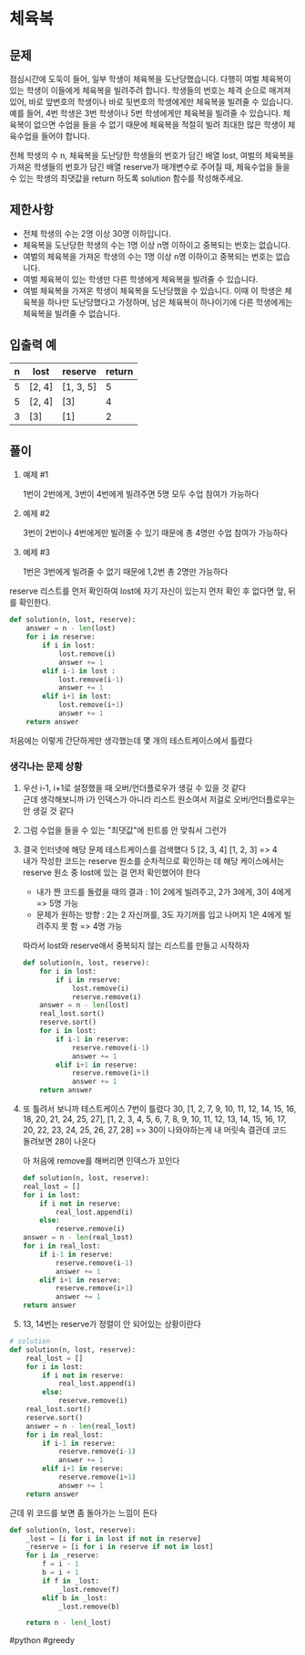 # 체육복

## 문제

점심시간에 도둑이 들어, 일부 학생이 체육복을 도난당했습니다. 다행히 여벌 체육복이 있는 학생이 이들에게 체육복을 빌려주려 합니다. 학생들의 번호는 체격 순으로 매겨져 있어, 바로 앞번호의 학생이나 바로 뒷번호의 학생에게만 체육복을 빌려줄 수 있습니다. 예를 들어, 4번 학생은 3번 학생이나 5번 학생에게만 체육복을 빌려줄 수 있습니다. 체육복이 없으면 수업을 들을 수 없기 때문에 체육복을 적절히 빌려 최대한 많은 학생이 체육수업을 들어야 합니다.

전체 학생의 수 n, 체육복을 도난당한 학생들의 번호가 담긴 배열 lost, 여벌의 체육복을 가져온 학생들의 번호가 담긴 배열 reserve가 매개변수로 주어질 때, 체육수업을 들을 수 있는 학생의 최댓값을 return 하도록 solution 함수를 작성해주세요.

## 제한사항

- 전체 학생의 수는 2명 이상 30명 이하입니다.
- 체육복을 도난당한 학생의 수는 1명 이상 n명 이하이고 중복되는 번호는 없습니다.
- 여벌의 체육복을 가져온 학생의 수는 1명 이상 n명 이하이고 중복되는 번호는 없습니다.
- 여벌 체육복이 있는 학생만 다른 학생에게 체육복을 빌려줄 수 있습니다.
- 여벌 체육복을 가져온 학생이 체육복을 도난당했을 수 있습니다. 이때 이 학생은 체육복을 하나만 도난당했다고 가정하며, 남은 체육복이 하나이기에 다른 학생에게는 체육복을 빌려줄 수 없습니다.

## 입출력 예

| n   | lost   | reserve   | return |
| --- | ------ | --------- | ------ |
| 5   | [2, 4] | [1, 3, 5] | 5      |
| 5   | [2, 4] | [3]       | 4      |
| 3   | [3]    | [1]       | 2      |

## 풀이

1. 예제 #1

   1번이 2번에게, 3번이 4번에게 빌려주면 5명 모두 수업 참여가 가능하다

2. 예제 #2

   3번이 2번이나 4번에게만 빌려줄 수 있기 때문에 총 4명만 수업 참여가 가능하다

3. 예제 #3

   1번은 3번에게 빌려줄 수 없기 때문에 1,2번 총 2명만 가능하다

reserve 리스트를 먼저 확인하여 lost에 자기 자신이 있는지 먼저 확인 후 없다면 앞, 뒤를 확인한다.

```python
def solution(n, lost, reserve):
    answer = n - len(lost)
    for i in reserve:
        if i in lost:
            lost.remove(i)
            answer += 1
        elif i-1 in lost :
            lost.remove(i-1)
            answer += 1
        elif i+1 in lost:
            lost.remove(i+1)
            answer += 1
    return answer
```

처음에는 이렇게 간단하게만 생각했는데 몇 개의 테스트케이스에서 틀렸다

### 생각나는 문제 상황

1. 우선 i-1, i+1로 설정했을 때 오버/언더플로우가 생길 수 있을 것 같다 <br>
   근데 생각해보니까 i가 인덱스가 아니라 리스트 원소여서 저걸로 오버/언더플로우는 안 생길 것 같다
2. 그럼 수업을 들을 수 있는 "최댓값"에 핀트를 안 맞춰서 그런가 <br>
3. 결국 인터넷에 해당 문제 테스트케이스를 검색했다
   5 [2, 3, 4] [1, 2, 3] => 4 <br>
   내가 작성한 코드는 reserve 원소를 순차적으로 확인하는 데 해당 케이스에서는 reserve 원소 중 lost에 있는 걸 먼저 확인했어야 한다

   - 내가 짠 코드를 돌렸을 때의 결과 : 1이 2에게 빌려주고, 2가 3에게, 3이 4에게 => 5명 가능
   - 문제가 원하는 방향 : 2는 2 자신꺼를, 3도 자기꺼를 입고 나머지 1은 4에게 빌려주지 못 함 => 4명 가능

   따라서 lost와 reserve애서 중복되지 않는 리스트를 만들고 시작하자

   ```python
   def solution(n, lost, reserve):
       for i in lost:
           if i in reserve:
               lost.remove(i)
               reserve.remove(i)
       answer = n - len(lost)
       real_lost.sort()
       reserve.sort()
       for i in lost:
           if i-1 in reserve:
               reserve.remove(i-1)
               answer += 1
           elif i+1 in reserve:
               reserve.remove(i+1)
               answer += 1
       return answer
   ```

4. 또 틀려서 보니까 테스트케이스 7번이 틀렸다
   30, [1, 2, 7, 9, 10, 11, 12, 14, 15, 16, 18, 20, 21, 24, 25, 27], [1, 2, 3, 4, 5, 6, 7, 8, 9, 10, 11, 12, 13, 14, 15, 16, 17, 20, 22, 23, 24, 25, 26, 27, 28] => 30이 나와야하는게 내 머릿속 결관데 코드 돌려보면 28이 나온다

   아 처음에 remove를 해버리면 인덱스가 꼬인다

   ```python
   def solution(n, lost, reserve):
   real_lost = []
   for i in lost:
       if i not in reserve:
           real_lost.append(i)
       else:
           reserve.remove(i)
   answer = n - len(real_lost)
   for i in real_lost:
       if i-1 in reserve:
           reserve.remove(i-1)
           answer += 1
       elif i+1 in reserve:
           reserve.remove(i+1)
           answer += 1
   return answer
   ```

5. 13, 14번는 reserve가 정렬이 안 되어있는 상황이란다

```python
# solution
def solution(n, lost, reserve):
    real_lost = []
    for i in lost:
        if i not in reserve:
            real_lost.append(i)
        else:
            reserve.remove(i)
    real_lost.sort()
    reserve.sort()
    answer = n - len(real_lost)
    for i in real_lost:
        if i-1 in reserve:
            reserve.remove(i-1)
            answer += 1
        elif i+1 in reserve:
            reserve.remove(i+1)
            answer += 1
    return answer

```

근데 위 코드를 보면 좀 돌아가는 느낌이 든다

```python
def solution(n, lost, reserve):
    _lost = [i for i in lost if not in reserve]
    _reserve = [i for i in reserve if not in lost]
    for i in _reserve:
        f = i - 1
        b = i + 1
        if f in _lost:
            _lost.remove(f)
        elif b in _lost:
            _lost.remove(b)

    return n - len(_lost)
```

#python #greedy
